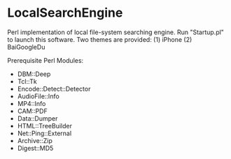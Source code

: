 LocalSearchEngine
=================

Perl implementation of local file-system searching engine. 
Run "Startup.pl" to launch this software. 
Two themes are provided: (1) iPhone (2) BaiGoogleDu

Prerequisite Perl Modules:
* DBM::Deep
* Tcl::Tk
* Encode::Detect::Detector
* AudioFile::Info
* MP4::Info
* CAM::PDF
* Data::Dumper
* HTML::TreeBuilder
* Net::Ping::External
* Archive::Zip
* Digest::MD5

